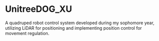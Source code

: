 # UnitreeDOG_XU
A quadruped robot control system developed during my sophomore year, utilizing LiDAR for positioning and implementing position control for movement regulation.
